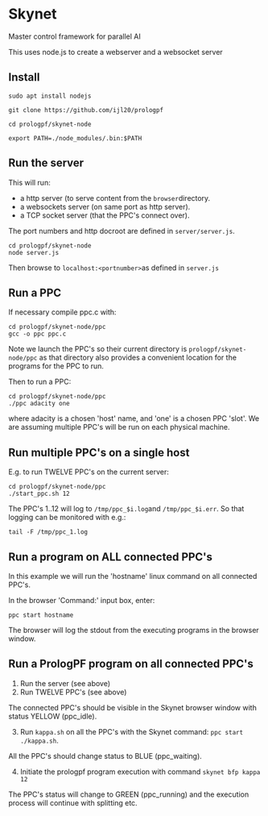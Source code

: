 # Skynet

Master control framework for parallel AI

This uses node.js to create a webserver and a websocket server

## Install

```
sudo apt install nodejs

git clone https://github.com/ijl20/prologpf

cd prologpf/skynet-node

export PATH=./node_modules/.bin:$PATH
```

## Run the server

This will run:
* a http server (to serve content from the `browser`directory.
* a websockets server (on same port as http server).
* a TCP socket server (that the PPC's connect over).

The port numbers and http docroot are defined in `server/server.js`.

```
cd prologpf/skynet-node
node server.js
```

Then browse to `localhost:<portnumber>`as defined in `server.js`

## Run a PPC

If necessary compile ppc.c with:
```
cd prologpf/skynet-node/ppc
gcc -o ppc ppc.c
```

Note we launch the PPC's so their current directory is `prologpf/skynet-node/ppc` as that directory also
provides a convenient location for the programs for the PPC to run.

Then to run a PPC:
```
cd prologpf/skynet-node/ppc
./ppc adacity one
```
where adacity is a chosen 'host' name, and 'one' is a chosen PPC 'slot'. We are assuming multiple PPC's will
be run on each physical machine.

## Run multiple PPC's on a single host

E.g. to run TWELVE PPC's on the current server:
```
cd prologpf/skynet-node/ppc
./start_ppc.sh 12
```

The PPC's 1..12 will log to `/tmp/ppc_$i.log`and `/tmp/ppc_$i.err`. So that logging can be monitored with e.g.:
```
tail -F /tmp/ppc_1.log
```

## Run a program on ALL connected PPC's

In this example we will run the 'hostname' linux command on all connected PPC's.

In the browser 'Command:' input box, enter:
```
ppc start hostname
```
The browser will log the stdout from the executing programs in the browser window.

## Run a PrologPF program on all connected PPC's

1. Run the server (see above)
2. Run TWELVE PPC's (see above)

The connected PPC's should be visible in the Skynet browser window with status YELLOW (ppc_idle).

3. Run `kappa.sh` on all the PPC's with the Skynet command: `ppc start ./kappa.sh`.

All the PPC's should change status to BLUE (ppc_waiting).

4. Initiate the prologpf program execution with command `skynet bfp kappa 12`

The PPC's status will change to GREEN (ppc_running) and the execution process will continue with splitting etc.
